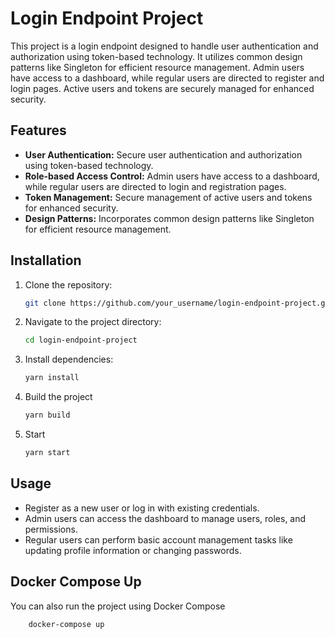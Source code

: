 # Login Endpoint Project

This project is a login endpoint designed to handle user authentication and authorization using token-based technology. It utilizes common design patterns like Singleton for efficient resource management. Admin users have access to a dashboard, while regular users are directed to register and login pages. Active users and tokens are securely managed for enhanced security.

## Features

- **User Authentication:** Secure user authentication and authorization using token-based technology.
- **Role-based Access Control:** Admin users have access to a dashboard, while regular users are directed to login and registration pages.
- **Token Management:** Secure management of active users and tokens for enhanced security.
- **Design Patterns:** Incorporates common design patterns like Singleton for efficient resource management.

## Installation

1. Clone the repository:
   ```bash
   git clone https://github.com/your_username/login-endpoint-project.git

2. Navigate to the project directory:
    ```bash
   cd login-endpoint-project

3. Install dependencies:
    ```bash
   yarn install
   
4. Build the project
    ```bash
   yarn build
   
5. Start
    ```bash
   yarn start

## Usage
- Register as a new user or log in with existing credentials.
- Admin users can access the dashboard to manage users, roles, and permissions.
- Regular users can perform basic account management tasks like updating profile information or changing passwords.


## Docker Compose Up
You can also run the project using Docker Compose
```bash
    docker-compose up

